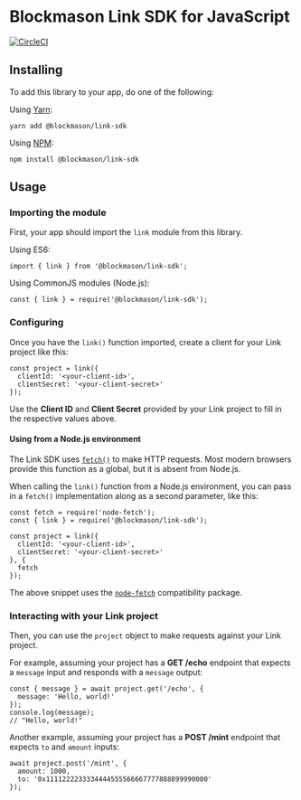 # Blockmason Link SDK for JavaScript

[![CircleCI][3]][4]

## Installing

To add this library to your app, do one of the following:

Using [Yarn][1]:

```
yarn add @blockmason/link-sdk
```

Using [NPM][2]:

```
npm install @blockmason/link-sdk
```

## Usage

### Importing the module

First, your app should import the `link` module from this library.

Using ES6:

```
import { link } from '@blockmason/link-sdk';
```

Using CommonJS modules (Node.js):

```
const { link } = require('@blockmason/link-sdk');
```

### Configuring

Once you have the `link()` function imported, create a client for your
Link project like this:

```
const project = link({
  clientId: '<your-client-id>',
  clientSecret: '<your-client-secret>'
});
``` 

Use the **Client ID** and **Client Secret** provided by your Link project
to fill in the respective values above.

#### Using from a Node.js environment

The Link SDK uses [`fetch()`][5] to make HTTP requests. Most modern browsers
provide this function as a global, but it is absent from Node.js.

When calling the `link()` function from a Node.js environment, you can
pass in a `fetch()` implementation along as a second parameter, like this:

```
const fetch = require('node-fetch');
const { link } = require('@blockmason/link-sdk');

const project = link({
  clientId: '<your-client-id>',
  clientSecret: '<your-client-secret>'
}, {
  fetch
});
```

The above snippet uses the [`node-fetch`][6] compatibility package.

### Interacting with your Link project

Then, you can use the `project` object to make requests against your
Link project.

For example, assuming your project has a **GET /echo** endpoint that
expects a `message` input and responds with a `message` output:

```
const { message } = await project.get('/echo', {
  message: 'Hello, world!'
});
console.log(message);
// "Hello, world!"
```

Another example, assuming your project has a **POST /mint** endpoint
that expects `to` and `amount` inputs:

```
await project.post('/mint', {
  amount: 1000,
  to: '0x1111222233334444555566667777888899990000'
});
```

[1]: https://yarnpkg.com/
[2]: https://nodejs.org/
[3]: https://circleci.com/gh/blockmason/link-sdk.js.svg?style=svg
[4]: https://circleci.com/gh/blockmason/link-sdk.js
[5]: https://fetch.spec.whatwg.org/
[6]: https://www.npmjs.com/package/node-fetch
